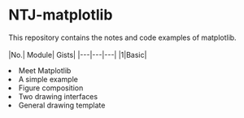 # NTJ-matplotlib
This repository contains the notes and code examples of matplotlib.<br></br>
|No.| Module| Gists|
|---|---|---|
|1|Basic|<li>Meet Matplotlib</li><li>A simple example</li><li>Figure composition</li><li>Two drawing interfaces</li><li>General drawing template</li>
